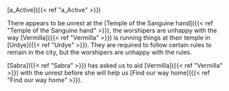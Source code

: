 [a_Active]({{< ref "a_Active" >}})

There appears to be unrest at the [Temple of the Sanguine hand]({{< ref "Temple of the Sanguine hand" >}}), the worshipers are unhappy with the way [Vermilla]({{< ref "Vermilla" >}}) is running things at their temple in [Urdye]({{< ref "Urdye" >}}). They are required to follow certain rules to remain in the city, but the worshipers are unhappy with the rules.

[Sabra]({{< ref "Sabra" >}}) has asked us to aid [Vermilla]({{< ref "Vermilla" >}}) with the unrest before she will help us [Find our way home]({{< ref "Find our way home" >}}).

